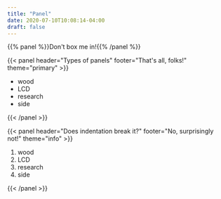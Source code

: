 ```yaml
---
title: "Panel"
date: 2020-07-10T10:08:14-04:00
draft: false
---
```


{{% panel %}}Don't box me in!{{% /panel %}}

{{< panel header="Types of panels" footer="That's all, folks!" theme="primary" >}}
<ul>
<li>wood</li>
<li>LCD</li>
<li>research</li>
<li>side</li>
</ul>
{{< /panel >}}

{{< panel header="Does indentation break it?" footer="No, surprisingly not!" theme="info" >}}
    <ol>
    <li>wood</li>
    <li>LCD</li>
    <li>research</li>
    <li>side</li>
    </ol>
{{< /panel >}}
